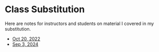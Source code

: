 # Class Substitution

Here are notes for instructors and students on material I covered in my substitution.

- [Oct 20, 2022](./Shane-Oct-20-2022/ReadMe.md)
- [Sep 3, 2024](./Shane-Sep-03-2024/ReadMe.md)
